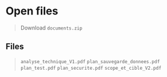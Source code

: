 # Open files

> Download `documents.zip`

## Files

> `analyse_technique_V1.pdf`
> `plan_sauvegarde_donnees.pdf`
> `plan_test.pdf`
> `plan_securite.pdf`
> `scope_et_cible_V2.pdf`